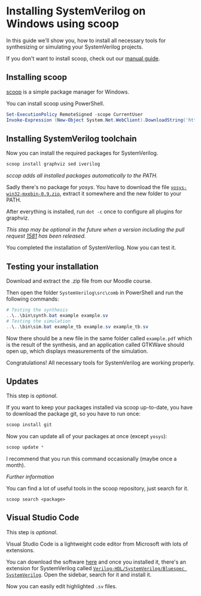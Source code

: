 # Installing SystemVerilog on Windows using scoop

In this guide we'll show you, how to install all necessary tools for synthesizing or simulating your SystemVerilog projects.

If you don't want to install scoop, check out our [manual guide](windows-manual.md).

## Installing scoop

[scoop](https://scoop.sh/) is a simple package manager for Windows.

You can install scoop using PowerShell.

```ps1
Set-ExecutionPolicy RemoteSigned -scope CurrentUser
Invoke-Expression (New-Object System.Net.WebClient).DownloadString('https://get.scoop.sh')
```

## Installing SystemVerilog toolchain

Now you can install the required packages for SystemVerilog.

```ps1
scoop install graphviz sed iverilog
```

*sccop adds all installed packages automatically to the PATH.*

Sadly there's no package for *yosys*. 
You have to download the file [`yosys-win32-mxebin-0.9.zip`](http://www.clifford.at/yosys/nogit/win32/yosys-win32-mxebin-0.9.zip), 
extract it somewhere and the new folder to your PATH.

After everything is installed, run `dot -c` once to configure all plugins for graphviz. 

*This step may be optional in the future when a version including the pull request 
[1581](https://gitlab.com/graphviz/graphviz/-/merge_requests/1581) has been released.*

You completed the installation of SystemVerilog. Now you can test it.

## Testing your installation

Download and extract the .zip file from our Moodle course.

Then open the folder `SystemVerilog\src\comb` in PowerShell and run the following commands:
```ps1
# Testing the synthesis
..\..\bin\synth.bat example example.sv
# Testing the simulation
..\..\bin\sim.bat example_tb example.sv example_tb.sv
```

Now there should be a new file in the same folder called `example.pdf` which is the result of the synthesis, 
and an application called GTKWave should open up, which displays measurements of the simulation.

Congratulations! All necessary tools for SystemVerilog are working properly.

## Updates
This step is *optional*.

If you want to keep your packages installed via scoop up-to-date, 
you have to download the package git, so you have to run once:

```ps1
scoop install git
```

Now you can update all of your packages at once (except `yosys`):
```ps1
scoop update *
```

I recommend that you run this command occasionally (maybe once a month). 

*Further information*

You can find a lot of useful tools in the scoop repository, just search for it.
```
scoop search <package>
```

## Visual Studio Code
This step is *optional*.

Visual Studio Code is a lightweight code editor from Microsoft with lots of extensions.

You can download the software [here](https://code.visualstudio.com/) and once you installed it,
there's an extension for SystemVerilog called 
[`Verilog-HDL/SystemVerilog/Bluespec SystemVerilog`](https://marketplace.visualstudio.com/items?itemName=mshr-h.VerilogHDL). 
Open the sidebar, search for it and install it.

Now you can easily edit highlighted `.sv` files.